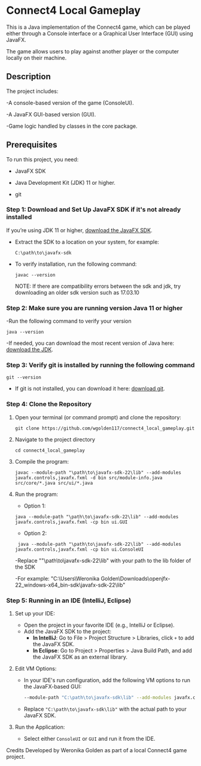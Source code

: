 # Connect4 Local Gameplay

This is a Java implementation of the Connect4 game, which can be played either through a Console interface or a Graphical User Interface (GUI) using JavaFX. 

The game allows users to play against another player or the computer locally on their machine.

## Description
The project includes:

-A console-based version of the game (ConsoleUI).

-A JavaFX GUI-based version (GUI).

-Game logic handled by classes in the core package.

## Prerequisites
To run this project, you need:

- JavaFX SDK

- Java Development Kit (JDK) 11 or higher.

- git

### Step 1: Download and Set Up JavaFX SDK if it's not already installed

If you’re using JDK 11 or higher, [download the JavaFX SDK](https://gluonhq.com/products/javafx/).

- Extract the SDK to a location on your system, for example:
    ```
    C:\path\to\javafx-sdk
    ```
- To verify installation, run the following command:
  ```
  javac --version
  ```
  NOTE: If there are compatibility errors between the sdk and jdk, try downloading an older sdk version such as 17.03.10
  
### Step 2: Make sure you are running version Java 11 or higher

-Run the following command to verify your version
```
java --version
```
-If needed, you can download the most recent version of Java here: [download the JDK](https://www.oracle.com/java/technologies/downloads/#jdk23-linux).

### Step 3: Verify git is installed by running the following command
```
git --version
```
- If git is not installed, you can download it here: [download git](https://git-scm.com/downloads).

### Step 4: Clone the Repository
1. Open your terminal (or command prompt) and clone the repository:
   ```
   git clone https://github.com/wgolden117/connect4_local_gameplay.git
   ```
2. Navigate to the project directory
   ```
   cd connect4_local_gameplay
   ```
3. Compile the program:
   ```
   javac --module-path "\path\to\javafx-sdk-22\lib" --add-modules javafx.controls,javafx.fxml -d bin src/module-info.java src/core/*.java src/ui/*.java
   ```

4. Run the program:
   - Option 1:
    ```
    java --module-path "\path\to\javafx-sdk-22\lib" --add-modules javafx.controls,javafx.fxml -cp bin ui.GUI
    ```

   - Option 2:
    ```
     java --module-path "\path\to\javafx-sdk-22\lib" --add-modules javafx.controls,javafx.fxml -cp bin ui.ConsoleUI
    ```

   -Replace ""\path\to\javafx-sdk-22\lib" with your path to the lib folder of the SDK
   
   -For example: "C:\Users\Weronika Golden\Downloads\openjfx-22_windows-x64_bin-sdk\javafx-sdk-22\lib"

### Step 5: Running in an IDE (IntelliJ, Eclipse)

1. Set up your IDE:

   - Open the project in your favorite IDE (e.g., IntelliJ or Eclipse).
   - Add the JavaFX SDK to the project:
     - **In IntelliJ**: Go to File > Project Structure > Libraries, click `+` to add the JavaFX SDK.
     - **In Eclipse**: Go to Project > Properties > Java Build Path, and add the JavaFX SDK as an external library.

2. Edit VM Options:

   - In your IDE's run configuration, add the following VM options to run the JavaFX-based GUI:
     ```bash
     --module-path "C:\path\to\javafx-sdk\lib" --add-modules javafx.controls,javafx.fxml
     ```
   - Replace `"C:\path\to\javafx-sdk\lib"` with the actual path to your JavaFX SDK.

3. Run the Application:

   - Select either `ConsoleUI` or `GUI` and run it from the IDE.

Credits
Developed by Weronika Golden as part of a local Connect4 game project.
